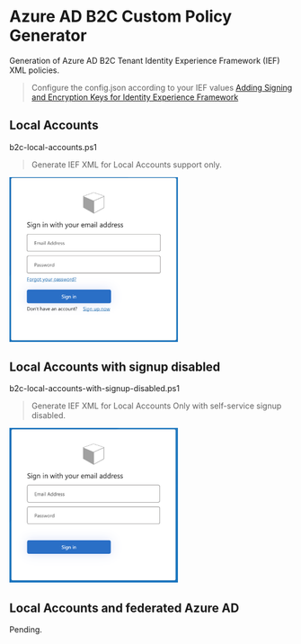 # Azure AD B2C Custom Policy Generator

Generation of Azure AD B2C Tenant Identity Experience Framework (IEF) XML policies.

> Configure the config.json according to your IEF values
[Adding Signing and Encryption Keys for Identity Experience Framework](https://learn.microsoft.com/en-us/azure/active-directory-b2c/tutorial-create-user-flows?pivots=b2c-custom-policy#add-signing-and-encryption-keys-for-identity-experience-framework-applications)

## Local Accounts
b2c-local-accounts.ps1
> Generate IEF XML for Local Accounts support only.

<img src="images/b2c-local-accounts.png" width="300">

## Local Accounts with signup disabled
b2c-local-accounts-with-signup-disabled.ps1
> Generate IEF XML for Local Accounts Only with self-service signup disabled.

<img src="images/b2c-local-accounts-signup-disabled.png" width="300">

## Local Accounts and federated Azure AD
Pending.